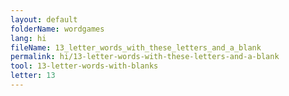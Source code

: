 ```yaml
---
layout: default
folderName: wordgames
lang: hi
fileName: 13_letter_words_with_these_letters_and_a_blank
permalink: hi/13-letter-words-with-these-letters-and-a-blank
tool: 13-letter-words-with-blanks
letter: 13
---
```

